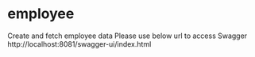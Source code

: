 # employee
Create and fetch employee data
Please use below url to access Swagger
http://localhost:8081/swagger-ui/index.html 
